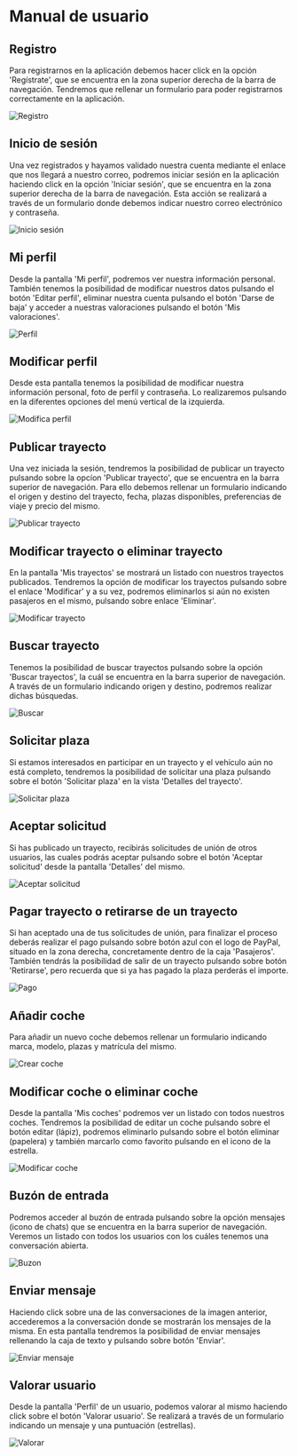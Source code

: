 # Manual de usuario

## Registro
Para registrarnos en la aplicación debemos hacer click en la opción 'Regístrate', que se encuentra en la zona superior derecha de la barra de navegación. Tendremos que rellenar un formulario para poder registrarnos correctamente en la aplicación.

![Registro](images/registro.png)

## Inicio de sesión
Una vez registrados y hayamos validado nuestra cuenta mediante el enlace que nos llegará a nuestro correo, podremos iniciar sesión en la aplicación haciendo click en la opción 'Iniciar sesión', que se encuentra en la zona superior derecha de la barra de navegación. Esta acción se realizará a través de un formulario donde debemos indicar nuestro correo electrónico y contraseña.

![Inicio sesión](images/iniciar-sesion.png)

## Mi perfil
Desde la pantalla 'Mi perfil', podremos ver nuestra información personal. También tenemos la posibilidad de modificar nuestros datos pulsando el botón 'Editar perfil', eliminar nuestra cuenta pulsando el botón 'Darse de baja' y acceder a nuestras valoraciones pulsando el botón 'Mis valoraciones'.

![Perfil](images/perfil.png)

## Modificar perfil
Desde esta pantalla tenemos la posibilidad de modificar nuestra información personal, foto de perfil y contraseña. Lo realizaremos pulsando en la diferentes opciones del menú vertical de la izquierda.

![Modifica perfil](images/modificar-perfil.png)

## Publicar trayecto
Una vez iniciada la sesión, tendremos la posibilidad de publicar un trayecto pulsando sobre la opcíon 'Publicar trayecto', que se encuentra en la barra superior de navegación. Para ello debemos rellenar un formulario indicando el origen y destino del trayecto, fecha, plazas disponibles, preferencias de viaje y precio del mismo.

![Publicar trayecto](images/publicar-trayecto.png)

## Modificar trayecto o eliminar trayecto
En la pantalla 'Mis trayectos' se mostrará un listado con nuestros trayectos publicados. Tendremos la opción de modificar los trayectos pulsando sobre el enlace 'Modificar' y a su vez, podremos eliminarlos si aún no existen pasajeros en el mismo, pulsando sobre enlace 'Eliminar'.

![Modificar trayecto](images/modificar-trayecto.png)

## Buscar trayecto
Tenemos la posibilidad de buscar trayectos pulsando sobre la opción 'Buscar trayectos', la cuál se encuentra en la barra superior de navegación. A través de un formulario indicando origen y destino, podremos realizar dichas búsquedas.

![Buscar](images/buscar.png)

## Solicitar plaza
Si estamos interesados en participar en un trayecto y el vehículo aún no está completo, tendremos la posibilidad de solicitar una plaza pulsando sobre el botón 'Solicitar plaza' en la vista 'Detalles del trayecto'.

![Solicitar plaza](images/solicitar.png)

## Aceptar solicitud
Si has publicado un trayecto, recibirás solicitudes de unión de otros usuarios, las cuales podrás aceptar pulsando sobre el botón 'Aceptar solicitud' desde la pantalla 'Detalles' del mismo.

![Aceptar solicitud](images/aceptar-solicitud.png)

## Pagar trayecto o retirarse de un trayecto
Si han aceptado una de tus solicitudes de unión, para finalizar el proceso deberás realizar el pago pulsando sobre botón azul con el logo de PayPal, situado en la zona derecha, concretamente dentro de la caja 'Pasajeros'. También tendrás la posibilidad de salir de un trayecto pulsando sobre botón 'Retirarse', pero recuerda que si ya has pagado la plaza perderás el importe.

![Pago](images/pago.png)

## Añadir coche
Para añadir un nuevo coche debemos rellenar un formulario indicando marca, modelo, plazas y matrícula del mismo.

![Crear coche](images/crear-coche.png)

## Modificar coche o eliminar coche
Desde la pantalla 'Mis coches' podremos ver un listado con todos nuestros coches. Tendremos la posibilidad de editar un coche pulsando sobre el botón editar (lápiz), podremos eliminarlo pulsando sobre el botón eliminar (papelera) y también marcarlo como favorito pulsando en el icono de la estrella.

![Modificar coche](images/modificar-coche.png)

## Buzón de entrada
Podremos acceder al buzón de entrada pulsando sobre la opción mensajes (icono de chats) que se encuentra en la barra superior de navegación. Veremos un listado con todos los usuarios con los cuáles tenemos una conversación abierta.

![Buzon](images/buzon.png)

## Enviar mensaje
Haciendo click sobre una de las conversaciones de la imagen anterior, accederemos a la conversación donde se mostrarán los mensajes de la misma. En esta pantalla tendremos la posibilidad de enviar mensajes rellenando la caja de texto y pulsando sobre botón 'Enviar'.

![Enviar mensaje](images/enviar-mensaje.png)

## Valorar usuario
Desde la pantalla 'Perfil' de un usuario, podemos valorar al mismo haciendo click sobre el botón 'Valorar usuario'. Se realizará a través de un formulario indicando un mensaje y una puntuación (estrellas).

![Valorar](images/valorar.png)
